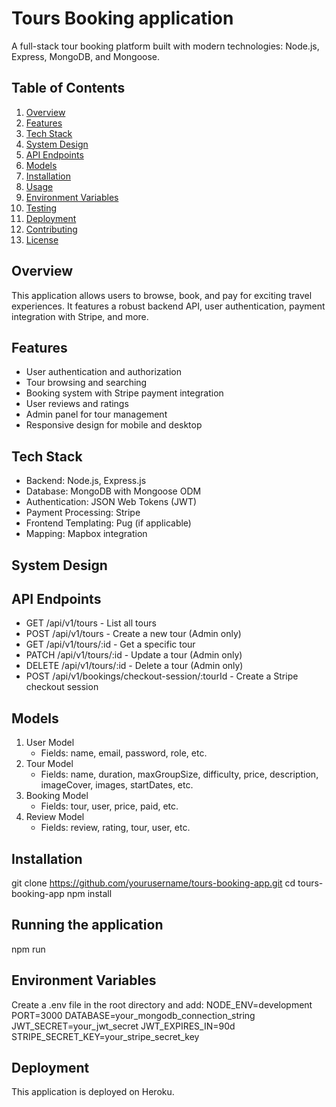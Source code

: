 # Tours Booking application
A full-stack tour booking platform built with modern technologies: Node.js, Express, MongoDB, and Mongoose.

## Table of Contents
1. [Overview](#overview)
2. [Features](#features)
3. [Tech Stack](#tech-stack)
4. [System Design](#system-design)
5. [API Endpoints](#api-endpoints)
6. [Models](#models)
7. [Installation](#installation)
8. [Usage](#usage)
9. [Environment Variables](#environment-variables)
10. [Testing](#testing)
11. [Deployment](#deployment)
12. [Contributing](#contributing)
13. [License](#license)

## Overview
This application allows users to browse, book, and pay for exciting travel experiences. It features a robust backend API, user authentication, payment integration with Stripe, and more.

## Features
- User authentication and authorization
- Tour browsing and searching
- Booking system with Stripe payment integration
- User reviews and ratings
- Admin panel for tour management
- Responsive design for mobile and desktop

## Tech Stack
- Backend: Node.js, Express.js
- Database: MongoDB with Mongoose ODM
- Authentication: JSON Web Tokens (JWT)
- Payment Processing: Stripe
- Frontend Templating: Pug (if applicable)
- Mapping: Mapbox integration

## System Design

## API Endpoints
- GET /api/v1/tours - List all tours
- POST /api/v1/tours - Create a new tour (Admin only)
- GET /api/v1/tours/:id - Get a specific tour
- PATCH /api/v1/tours/:id - Update a tour (Admin only)
- DELETE /api/v1/tours/:id - Delete a tour (Admin only)
- POST /api/v1/bookings/checkout-session/:tourId - Create a Stripe checkout session

## Models
1. User Model
   - Fields: name, email, password, role, etc.
2. Tour Model
   - Fields: name, duration, maxGroupSize, difficulty, price, description, imageCover, images, startDates, etc.
3. Booking Model
   - Fields: tour, user, price, paid, etc.
4. Review Model
   - Fields: review, rating, tour, user, etc.

## Installation
git clone https://github.com/yourusername/tours-booking-app.git
cd tours-booking-app
npm install

## Running the application
 npm run

 ## Environment Variables
Create a .env file in the root directory and add:
NODE_ENV=development
PORT=3000
DATABASE=your_mongodb_connection_string
JWT_SECRET=your_jwt_secret
JWT_EXPIRES_IN=90d
STRIPE_SECRET_KEY=your_stripe_secret_key

## Deployment
This application is deployed on Heroku. 
